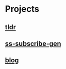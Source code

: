 # Projects

## [tldr](https://tldr.ooops.me)

## [ss-subscribe-gen](https://ooops.me/ss-subscribe-gen/)

## [blog](https://blog.ooops.me)

